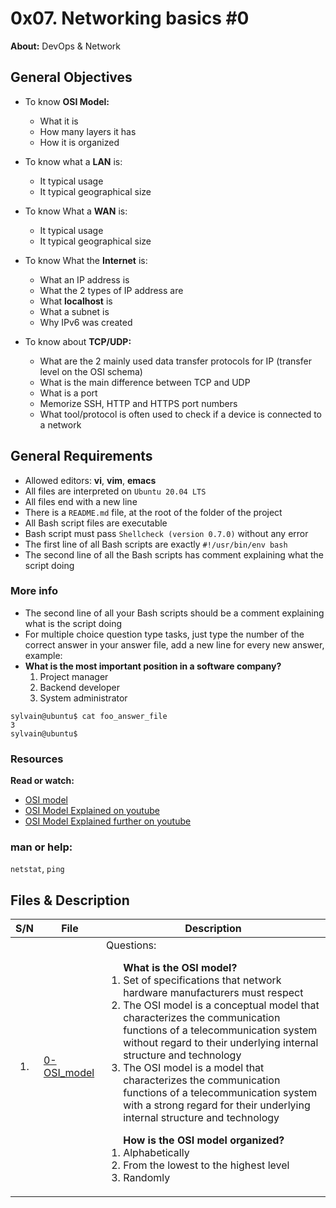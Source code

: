 # 0x07. Networking basics #0
**About:** DevOps & Network

## General Objectives
* To know **OSI Model:**
	* What it is
	* How many layers it has
	* How it is organized

* To know what a **LAN** is:
	* It typical usage
	* It typical geographical size

* To know What a **WAN** is:
	* It typical usage
	* It typical geographical size

* To know What the **Internet** is:
	* What an IP address is
	* What the 2 types of IP address are
	* What **localhost** is
	* What a subnet is
	* Why IPv6 was created

* To know about **TCP/UDP:**
	* What are the 2 mainly used data transfer protocols for IP (transfer level on the OSI schema)
	* What is the main difference between TCP and UDP
	* What is a port
	* Memorize SSH, HTTP and HTTPS port numbers
	* What tool/protocol is often used to check if a device is connected to a network

## General Requirements
* Allowed editors: **vi**, **vim**, **emacs**
* All files are interpreted on ``Ubuntu 20.04 LTS``
* All files end with a new line
* There is a ``README.md`` file, at the root of the folder of the project
* All Bash script files are executable
* Bash script must pass ``Shellcheck (version 0.7.0)`` without any error
* The first line of all Bash scripts are exactly ``#!/usr/bin/env bash``
* The second line of all the Bash scripts has comment explaining what the script doing
### More info
* The second line of all your Bash scripts should be a comment explaining what is the script doing
* For multiple choice question type tasks, just type the number of the correct answer in your answer file, add a new line for every new answer, example: 
* **What is the most important position in a software company?**<ol><li>Project manager</li><li>Backend developer</li><li>System administrator</li></ol>

```
sylvain@ubuntu$ cat foo_answer_file
3
sylvain@ubuntu$
```

### Resources
**Read or watch:**
* [OSI model](https://en.wikipedia.org/wiki/OSI_model)
* [OSI Model Explained on youtube](https://www.youtube.com/watch?v=LANW3m7UgWs)
* [OSI Model Explained further on youtube](https://www.youtube.com/watch?v=vv4y_uOneC0)

### man or help:
``netstat``, ``ping``

## Files & Description
|  S/N	|	File	|	Description	|
|:-----:|---------------|-----------------------|
|  1.	|[0-OSI_model](https://github.com/Dikachis/alx-system_engineering-devops/blob/main/0x07-networking_basics/0-OSI_model) | Questions: <ol>**What is the OSI model?** <li>Set of specifications that network hardware manufacturers must respect</li><li>The OSI model is a conceptual model that characterizes the communication functions of a telecommunication system without regard to their underlying internal structure and technology</li><li>The OSI model is a model that characterizes the communication functions of a telecommunication system with a strong regard for their underlying internal structure and technology</li></ol><ol>**How is the OSI model organized?** <li>Alphabetically</li><li>From the lowest to the highest level</li><li>Randomly</li></ol> |
